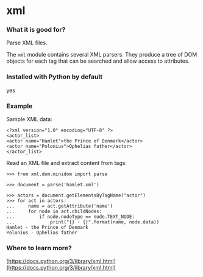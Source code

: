 
# xml

### What it is good for?

Parse XML files.

The `xml` module contains several XML parsers. They produce a tree of DOM objects for each tag that can be searched and allow access to attributes.

### Installed with Python by default

yes

### Example

Sample XML data:

    <?xml version="1.0" encoding="UTF-8" ?>
    <actor_list>
    <actor name="Hamlet">the Prince of Denmark</actor>
    <actor name="Polonius">Ophelias father</actor>
    </actor_list>

Read an XML file and extract content from tags:

    >>> from xml.dom.minidom import parse

    >>> document = parse('hamlet.xml')

    >>> actors = document.getElementsByTagName("actor")
    >>> for act in actors:
    ...     name = act.getAttribute('name')
    ...     for node in act.childNodes:
    ...         if node.nodeType == node.TEXT_NODE:
    ...             print("{} - {}".format(name, node.data))
    Hamlet - the Prince of Denmark
    Polonius - Ophelias father


### Where to learn more?

[https://docs.python.org/3/library/xml.html](https://docs.python.org/3/library/xml.html)
